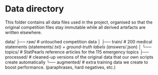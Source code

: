 # Data directory

This folder contains all data files used in the project, organised so that the
original competition files stay immutable while all derived artefacts are
written elsewhere.

data/
├── raw/ # untouched competition data
│ ├── train/ # 200 medical statements (statements/*.txt) + ground-truth labels (answers/*.json)
│ └── topics/ # StatPearls reference articles for the 115 emergency topics
├── processed/ # cleaned-up versions of the original data that our own scripts create automatically
└── augmented/ # extra training data we create to boost performance. (paraphrases, hard negatives, etc.)
